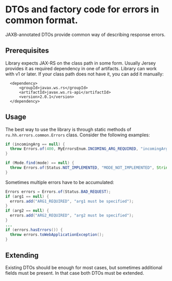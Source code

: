 # DTOs and factory code for errors in common format.

JAXB-annotated DTOs provide common way of describing response errors.

## Prerequisites

Library expects JAX-RS on the class path in some form. Usually Jersey provides it as required dependency in one of artifacts. Library can work with v1 or later. If your class path does not have it, you can add it manually: 

```
  <dependency>
      <groupId>javax.ws.rs</groupId>
      <artifactId>javax.ws.rs-api</artifactId>
      <version>2.0.1</version>
  </dependency>
```

## Usage

The best way to use the library is through static methods of `ru.hh.errors.common.Errors` class. Consider the following examples:

```Java
if (incomingArg == null) {
  throw Errors.of(400, MyErrorsEnum.INCOMING_ARG_REQUIRED, "incomingArg must be specified").toWebApplicationException();
}
```

```Java
if (Mode.find(mode) == null) {
  throw Errors.of(Status.NOT_IMPLEMENTED, "MODE_NOT_IMPLEMENTED", String.format("Mode %s is not implemented yet", mode)).toWebApplicationException();
}
```

Sometimes multiple errors have to be accumulated:

```Java
Errors errors = Errors.of(Status.BAD_REQUEST);
if (arg1 == null) {
  errors.add("ARG1_REQUIRED", "arg1 must be specified");
}
if (arg2 == null) {
  errors.add("ARG2_REQUIRED", "arg2 must be specified");
}
...
if (errors.hasErrors()) {
  throw errors.toWebApplicationException();
}
```

## Extending

Existing DTOs should be enough for most cases, but sometimes additional fields must be present. In that case both DTOs must be extended.

